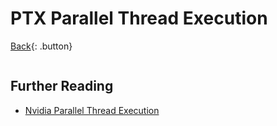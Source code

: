 # PTX Parallel Thread Execution

[Back](../../index.md#assembler){: .button}

```s

```

## Further Reading

- [Nvidia Parallel Thread Execution](https://docs.nvidia.com/cuda/parallel-thread-execution/index.html)
